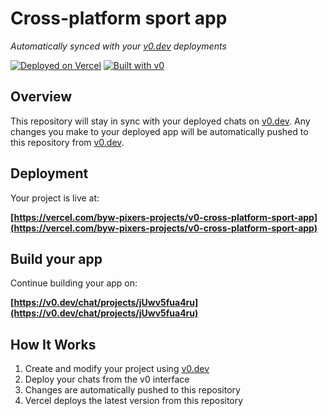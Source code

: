 # Cross-platform sport app

*Automatically synced with your [v0.dev](https://v0.dev) deployments*

[![Deployed on Vercel](https://img.shields.io/badge/Deployed%20on-Vercel-black?style=for-the-badge&logo=vercel)](https://vercel.com/byw-pixers-projects/v0-cross-platform-sport-app)
[![Built with v0](https://img.shields.io/badge/Built%20with-v0.dev-black?style=for-the-badge)](https://v0.dev/chat/projects/jUwv5fua4ru)

## Overview

This repository will stay in sync with your deployed chats on [v0.dev](https://v0.dev).
Any changes you make to your deployed app will be automatically pushed to this repository from [v0.dev](https://v0.dev).

## Deployment

Your project is live at:

**[https://vercel.com/byw-pixers-projects/v0-cross-platform-sport-app](https://vercel.com/byw-pixers-projects/v0-cross-platform-sport-app)**

## Build your app

Continue building your app on:

**[https://v0.dev/chat/projects/jUwv5fua4ru](https://v0.dev/chat/projects/jUwv5fua4ru)**

## How It Works

1. Create and modify your project using [v0.dev](https://v0.dev)
2. Deploy your chats from the v0 interface
3. Changes are automatically pushed to this repository
4. Vercel deploys the latest version from this repository